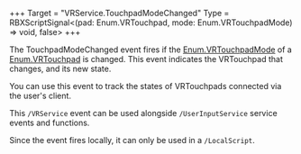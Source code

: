 +++
Target = "VRService.TouchpadModeChanged"
Type = RBXScriptSignal<(pad: Enum.VRTouchpad, mode: Enum.VRTouchpadMode) => void, false>
+++

The TouchpadModeChanged event fires if the [Enum.VRTouchpadMode](https://developer.roblox.com/search#stq=VRTouchpadMode) of a [Enum.VRTouchpad](https://developer.roblox.com/search#stq=VRTouchpad) is changed. This event indicates the VRTouchpad that changes, and its new state.You can use this event to track the states of VRTouchpads connected via the user's client.This `/VRService` event can be used alongside `/UserInputService` service events and functions.Since the event fires locally, it can only be used in a `/LocalScript`.